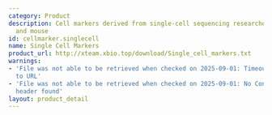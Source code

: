 ```yaml
---
category: Product
description: Cell markers derived from single-cell sequencing researches in human
  and mouse
id: cellmarker.singlecell
name: Single Cell Markers
product_url: http://xteam.xbio.top/download/Single_cell_markers.txt
warnings:
- 'File was not able to be retrieved when checked on 2025-09-01: Timeout connecting
  to URL'
- 'File was not able to be retrieved when checked on 2025-09-01: No Content-Length
  header found'
layout: product_detail
---
```


